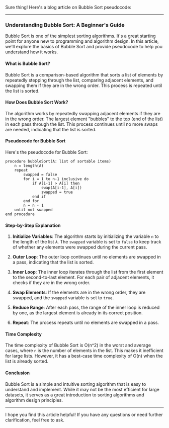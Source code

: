 Sure thing! Here's a blog article on Bubble Sort pseudocode:

---

### Understanding Bubble Sort: A Beginner's Guide

Bubble Sort is one of the simplest sorting algorithms. It's a great starting point for anyone new to programming and algorithm design. In this article, we'll explore the basics of Bubble Sort and provide pseudocode to help you understand how it works.

#### What is Bubble Sort?

Bubble Sort is a comparison-based algorithm that sorts a list of elements by repeatedly stepping through the list, comparing adjacent elements, and swapping them if they are in the wrong order. This process is repeated until the list is sorted.

#### How Does Bubble Sort Work?

The algorithm works by repeatedly swapping adjacent elements if they are in the wrong order. The largest element "bubbles" to the top (end of the list) in each pass through the list. This process continues until no more swaps are needed, indicating that the list is sorted.

#### Pseudocode for Bubble Sort

Here's the pseudocode for Bubble Sort:

```plaintext
procedure bubbleSort(A: list of sortable items)
    n = length(A)
    repeat
        swapped = false
        for i = 1 to n-1 inclusive do
            if A[i-1] > A[i] then
                swap(A[i-1], A[i])
                swapped = true
            end if
        end for
        n = n - 1
    until not swapped
end procedure
```

#### Step-by-Step Explanation

1. **Initialize Variables**: The algorithm starts by initializing the variable `n` to the length of the list `A`. The `swapped` variable is set to `false` to keep track of whether any elements were swapped during the current pass.

2. **Outer Loop**: The outer loop continues until no elements are swapped in a pass, indicating that the list is sorted.

3. **Inner Loop**: The inner loop iterates through the list from the first element to the second-to-last element. For each pair of adjacent elements, it checks if they are in the wrong order.

4. **Swap Elements**: If the elements are in the wrong order, they are swapped, and the `swapped` variable is set to `true`.

5. **Reduce Range**: After each pass, the range of the inner loop is reduced by one, as the largest element is already in its correct position.

6. **Repeat**: The process repeats until no elements are swapped in a pass.

#### Time Complexity

The time complexity of Bubble Sort is O(n^2) in the worst and average cases, where `n` is the number of elements in the list. This makes it inefficient for large lists. However, it has a best-case time complexity of O(n) when the list is already sorted.

#### Conclusion

Bubble Sort is a simple and intuitive sorting algorithm that is easy to understand and implement. While it may not be the most efficient for large datasets, it serves as a great introduction to sorting algorithms and algorithm design principles.

---

I hope you find this article helpful! If you have any questions or need further clarification, feel free to ask.